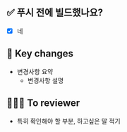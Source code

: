 ## ✅ 푸시 전에 빌드했나요?
- [x] 네


## 🔑 Key changes
- 변경사항 요약
  - 변경사항 설명


## 🧑🏻‍💻 To reviewer
- 특히 확인해야 할 부분, 하고싶은 말 적기
